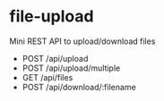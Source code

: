 # file-upload
Mini REST API to upload/download files
- POST /api/upload
- POST /api/upload/multiple
- GET /api/files
- POST /api/download/:filename
